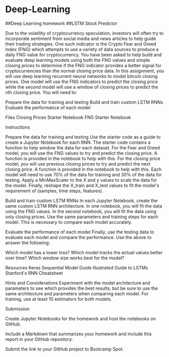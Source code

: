 # Deep-Learning
##Deep Learning homework
##LSTM Stock Predictor

Due to the volatility of cryptocurrency speculation, investors will often try to incorporate sentiment from social media and news articles to help guide their trading strategies. One such indicator is the Crypto Fear and Greed Index (FNG) which attempts to use a variety of data sources to produce a daily FNG value for cryptocurrency. You have been asked to help build and evaluate deep learning models using both the FNG values and simple closing prices to determine if the FNG indicator provides a better signal for cryptocurrencies than the normal closing price data.
In this assignment, you will use deep learning recurrent neural networks to model bitcoin closing prices. One model will use the FNG indicators to predict the closing price while the second model will use a window of closing prices to predict the nth closing price.
You will need to:

Prepare the data for training and testing
Build and train custom LSTM RNNs
Evaluate the performance of each model



Files
Closing Prices Starter Notebook
FNG Starter Notebook


Instructions

Prepare the data for training and testing
Use the starter code as a guide to create a Jupyter Notebook for each RNN. The starter code contains a function to help window the data for each dataset.
For the Fear and Greed model, you will use the FNG values to try and predict the closing price. A function is provided in the notebook to help with this.
For the closing price model, you will use previous closing prices to try and predict the next closing price. A function is provided in the notebook to help with this.
Each model will need to use 70% of the data for training and 30% of the data for testing.
Apply a MinMaxScaler to the X and y values to scale the data for the model.
Finally, reshape the X_train and X_test values to fit the model's requirement of (samples, time steps, features).

Build and train custom LSTM RNNs
In each Jupyter Notebook, create the same custom LSTM RNN architecture. In one notebook, you will fit the data using the FNG values. In the second notebook, you will fit the data using only closing prices.
Use the same parameters and training steps for each model. This is necessary to compare each model accurately.

Evaluate the performance of each model
Finally, use the testing data to evaluate each model and compare the performance.
Use the above to answer the following:

Which model has a lower loss?
Which model tracks the actual values better over time?
Which window size works best for the model?



Resources
Keras Sequential Model Guide
Illustrated Guide to LSTMs
Stanford's RNN Cheatsheet


Hints and Considerations
Experiment with the model architecture and parameters to see which provides the best results, but be sure to use the same architecture and parameters when comparing each model.
For training, use at least 10 estimators for both models.


Submission


Create Jupyter Notebooks for the homework and host the notebooks on GitHub.


Include a Markdown that summarizes your homework and include this report in your GitHub repository.


Submit the link to your GitHub project to Bootcamp Spot.


